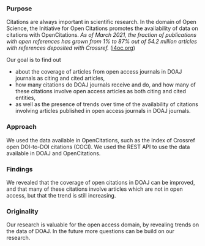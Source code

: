 ### Purpose
Citations are always important in scientific research. In the domain of Open Science, the Initiative for Open Citations promotes the availability of data on citations with OpenCitations. *As of March 2021, the fraction of publications with open references has grown from 1% to 87% out of 54.2 million articles with references deposited with Crossref.* ([i4oc.org](https://i4oa.org/))

Our goal is to find out 
* about the coverage of articles from open access journals in DOAJ journals as citing and cited articles,
* how many citations do DOAJ journals receive and do, and how many of these citations involve open access articles as both citing and cited entities,
* as well as the presence of trends over time of the availability of citations involving articles published in open access journals in DOAJ journals.

### Approach
We used the data available in OpenCitations, such as the Index of Crossref open DOI-to-DOI citations (COCI). We used the REST API to use the data available in DOAJ and OpenCitations.

### Findings
We revealed that the coverage of open citations in DOAJ can be improved, and that many of these citations involve articles which are not in open access, but that the trend is still increasing.

### Originality
Our research is valuable for the open access domain, by revealing trends on the data of DOAJ. In the future more questions can be build on our research.
